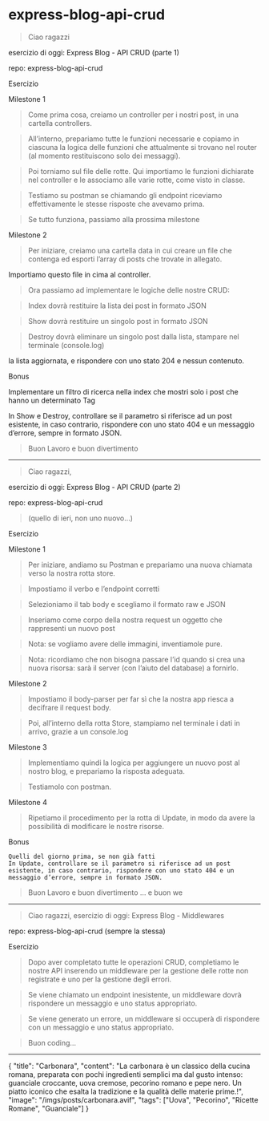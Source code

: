 # express-blog-api-crud

> Ciao ragazzi

esercizio di oggi: Express Blog - API CRUD (parte 1)

repo: express-blog-api-crud

Esercizio

Milestone 1
> Come prima cosa, creiamo un controller per i nostri post, in una cartella controllers.

> All’interno, prepariamo tutte le funzioni necessarie e copiamo in ciascuna la logica delle 
funzioni che attualmente si trovano nel router (al momento restituiscono solo dei messaggi).

> Poi torniamo sul file delle rotte. Qui importiamo le funzioni dichiarate nel controller e le associamo alle varie rotte, come visto in classe.

> Testiamo su postman se chiamando gli endpoint riceviamo effettivamente le stesse risposte che avevamo prima.

> Se tutto funziona, passiamo alla prossima milestone

Milestone 2

> Per iniziare, creiamo una cartella data in cui creare un file che contenga ed esporti l’array di posts che trovate in allegato. 

Importiamo questo file in cima al controller.

> Ora passiamo ad implementare le logiche delle nostre CRUD:

> Index dovrà restituire la lista dei post in formato JSON

> Show dovrà restituire un singolo post in formato JSON

> Destroy dovrà eliminare un singolo post dalla lista, stampare nel terminale (console.log) 

la lista aggiornata, e rispondere con uno stato 204 e nessun contenuto.

Bonus

Implementare un filtro di ricerca nella index che mostri solo i post che hanno un determinato Tag

In Show e Destroy, controllare se il parametro si riferisce ad un post esistente, in caso 
contrario, rispondere con uno stato 404 e un messaggio d’errore, sempre in formato JSON.

> Buon Lavoro e buon divertimento 

----------------------------------------------------------------------------------------------------------------------

> Ciao ragazzi, 

esercizio di oggi: Express Blog - API CRUD (parte 2)

repo: express-blog-api-crud
> (quello di ieri, non uno nuovo...)

Esercizio

Milestone 1

> Per iniziare, andiamo su Postman e prepariamo una nuova chiamata verso la nostra rotta store.

> Impostiamo il verbo e l’endpoint corretti

> Selezioniamo il tab body e scegliamo il formato raw e JSON

> Inseriamo come corpo della nostra request un oggetto che rappresenti un nuovo post

> Nota: se vogliamo avere delle immagini, inventiamole pure.

> Nota: ricordiamo che non bisogna passare l’id quando si crea una nuova risorsa: sarà il server (con l’aiuto del database) a fornirlo.

Milestone 2

> Impostiamo il body-parser per far sì che la nostra app riesca a decifrare il request body.

> Poi, all’interno della rotta Store, stampiamo nel terminale i dati in arrivo, grazie a un console.log

Milestone 3

> Implementiamo quindi la logica per aggiungere un nuovo post al nostro blog, e prepariamo la risposta adeguata.

> Testiamolo con postman.

Milestone 4

> Ripetiamo il procedimento per la rotta di Update, in modo da avere la possibilità di modificare le nostre risorse.

Bonus

    Quelli del giorno prima, se non già fatti
    In Update, controllare se il parametro si riferisce ad un post esistente, in caso contrario, rispondere con uno stato 404 e un messaggio d’errore, sempre in formato JSON.

> Buon Lavoro e buon divertimento … e buon we 


----------------------------------------------------------------------------------------------------------------------

> Ciao ragazzi, esercizio di oggi: Express Blog - Middlewares

repo: express-blog-api-crud (sempre la stessa)

Esercizio

> Dopo aver completato tutte le operazioni CRUD, completiamo le nostre API inserendo un middleware per la gestione delle rotte non registrate e uno per la gestione degli errori.

> Se viene chiamato un endpoint inesistente, un middleware dovrà rispondere un messaggio e uno status appropriato.

> Se viene generato un errore, un middleware si occuperà di rispondere con un messaggio e uno status appropriato.

> Buon coding… 

----------------------------------------------------------------------------------------------------------------------

{
    "title": "Carbonara",
    "content":
      "La carbonara è un classico della cucina romana, preparata con pochi ingredienti semplici ma dal gusto intenso: guanciale croccante, uova cremose, pecorino romano e pepe nero. Un piatto iconico che esalta la tradizione e la qualità delle materie prime.!",
    "image": "/imgs/posts/carbonara.avif",
    "tags": ["Uova", "Pecorino", "Ricette Romane", "Guanciale"]
}